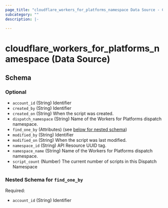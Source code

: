 ```yaml
---
page_title: "cloudflare_workers_for_platforms_namespace Data Source - Cloudflare"
subcategory: ""
description: |-
  
---
```


# cloudflare_workers_for_platforms_namespace (Data Source)




<!-- schema generated by tfplugindocs -->
## Schema

### Optional

- `account_id` (String) Identifier
- `created_by` (String) Identifier
- `created_on` (String) When the script was created.
- `dispatch_namespace` (String) Name of the Workers for Platforms dispatch namespace.
- `find_one_by` (Attributes) (see [below for nested schema](#nestedatt--find_one_by))
- `modified_by` (String) Identifier
- `modified_on` (String) When the script was last modified.
- `namespace_id` (String) API Resource UUID tag.
- `namespace_name` (String) Name of the Workers for Platforms dispatch namespace.
- `script_count` (Number) The current number of scripts in this Dispatch Namespace

<a id="nestedatt--find_one_by"></a>
### Nested Schema for `find_one_by`

Required:

- `account_id` (String) Identifier


